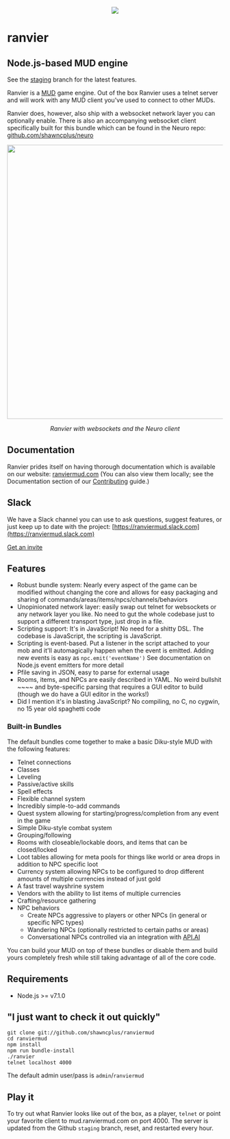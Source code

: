 <p align="center"><img class="readme-logo" src="https://raw.githubusercontent.com/shawncplus/ranviermud/staging/resources/logo.png"></p>

# ranvier

## Node.js-based MUD engine

See the [staging](https://github.com/shawncplus/ranviermud/tree/staging) branch for the latest features.

Ranvier is a [MUD](https://en.wikipedia.org/wiki/MUD) game engine. Out of the box Ranvier uses a telnet server and will
work with any MUD client you've used to connect to other MUDs.

Ranvier does, however, also ship with a websocket network layer you can optionally enable. There is also an accompanying
websocket client specifically built for this bundle which can be found in the Neuro repo: [github.com/shawncplus/neuro](https://github.com/shawncplus/neuro)

<p align="center">
  <img width="640" src="https://raw.githubusercontent.com/shawncplus/neuro/master/assets/demo.gif" />
</p>
<div style="text-align: center"><em>Ranvier with websockets and the Neuro client</em></div>


## Documentation

Ranvier prides itself on having thorough documentation which is available on our website: [ranviermud.com](http://www.ranviermud.com)
(You can also view them locally; see the Documentation section of our [Contributing](http://www.ranviermud.com/contributing/#documentation) guide.)

## Slack

We have a Slack channel you can use to ask questions, suggest features, or just keep up to date with the project: [https://ranviermud.slack.com](https://ranviermud.slack.com)

[Get an invite](https://ranviermud.signup.team/)

## Features

* Robust bundle system: Nearly every aspect of the game can be modified without changing the core and allows for easy
  packaging and sharing of commands/areas/items/npcs/channels/behaviors
* Unopinionated network layer: easily swap out telnet for websockets or any network layer you like. No need to gut the
  whole codebase just to support a different transport type, just drop in a file.
* Scripting support: It's in JavaScript! No need for a shitty DSL. The codebase is JavaScript, the scripting is JavaScript.
* Scripting is event-based. Put a listener in the script attached to your mob and it'll automagically happen when the
  event is emitted. Adding new events is easy as `npc.emit('eventName')` See documentation on Node.js event emitters for more detail
* Pfile saving in JSON, easy to parse for external usage
* Rooms, items, and NPCs are easily described in YAML. No weird bullshit ~~~~ and byte-specific parsing that requires a
  GUI editor to build (though we do have a GUI editor in the works!)
* Did I mention it's in blasting JavaScript? No compiling, no C, no cygwin, no 15 year old spaghetti code

### Built-in Bundles

The default bundles come together to make a basic Diku-style MUD with the following features:

* Telnet connections
* Classes
* Leveling
* Passive/active skills
* Spell effects
* Flexible channel system
* Incredibly simple-to-add commands
* Quest system allowing for starting/progress/completion from any event in the game
* Simple Diku-style combat system
* Grouping/following
* Rooms with closeable/lockable doors, and items that can be closed/locked
* Loot tables allowing for meta pools for things like world or area drops in addition to NPC specific loot
* Currency system allowing NPCs to be configured to drop different amounts of multiple currencies instead of just gold
* A fast travel wayshrine system
* Vendors with the ability to list items of multiple currencies
* Crafting/resource gathering
* NPC behaviors
  * Create NPCs aggressive to players or other NPCs (in general or specific NPC types)
  * Wandering NPCs (optionally restricted to certain paths or areas)
  * Conversational NPCs controlled via an integration with [API.AI](https://api.ai)

You can build your MUD on top of these bundles or disable them and build yours completely fresh while still taking
advantage of all of the core code.

## Requirements

* Node.js >= v7.1.0

## "I just want to check it out quickly"

    git clone git://github.com/shawncplus/ranviermud
    cd ranviermud
    npm install
    npm run bundle-install
    ./ranvier
    telnet localhost 4000

The default admin user/pass is `admin`/`ranviermud`

## Play it

To try out what Ranvier looks like out of the box, as a player, `telnet` or point your favorite client to
mud.ranviermud.com on port 4000. The server is updated from the Github `staging` branch, reset, and restarted every
hour.
